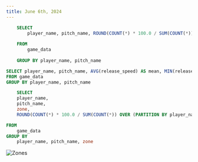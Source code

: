 ```yaml
---
title: June 6th, 2024
---
```


```sql pitch_type_perc
    SELECT 
        player_name, pitch_name, ROUND(COUNT(*) * 100.0 / SUM(COUNT(*)) OVER (PARTITION BY player_name), 2) AS Percent_Thrown
    
    FROM 
        game_data 
    
    GROUP BY player_name, pitch_name
```

```sql pitch_speed_agg
SELECT player_name, pitch_name, AVG(release_speed) AS mean, MIN(release_speed) AS min, MAX(release_speed) AS max, COUNT(release_speed) AS count
FROM game_data
GROUP BY player_name, pitch_name
```

```sql pitch_zone
    SELECT 
    player_name, 
    pitch_name, 
    zone, 
    ROUND(COUNT(*) * 100.0 / SUM(COUNT(*)) OVER (PARTITION BY player_name, pitch_name), 2) || '%' AS proportion

FROM 
    game_data
GROUP BY 
    player_name, pitch_name, zone
```


<DataTable data={pitch_type_perc} search=true/>


<BarChart 
    data={pitch_type_perc}
    x=player_name
    y=Percent_Thrown
    series=pitch_name
    type=grouped
/>

<DataTable data={pitch_speed_agg} search=true/>

![Zones](/zones.png)

<DataTable data={pitch_zone} search=true/>